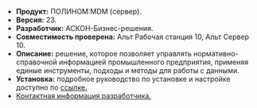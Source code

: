 * **Продукт:** ПОЛИНОМ:MDM (сервер).
* **Версия:** 23.
* **Разработчик:** АСКОН-Бизнес-решения.
* **Совместимость проверена:** Альт Рабочая станция 10, Альт Сервер 10.
* **Описание:** решение, которое позволяет управлять нормативно-справочной информацией промышленного предприятия, применяя единые инструменты, подходы и методы для работы с данными.
* **Установка:** подробное руководство по установке и настройке доступно по [ссылке.](https://files.ascon.ru/s/Lfqi8Df8yHawxLg)
* [Контактная информация разработчика.](https://ascon.ru/)
